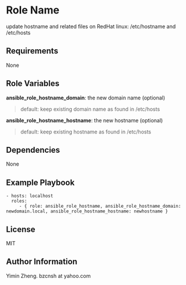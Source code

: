 Role Name
=========

update hostname and related files
on RedHat linux: /etc/hostname and /etc/hosts

Requirements
------------

None

Role Variables
--------------
  
**ansible_role_hostname_domain**: the new domain name (optional)  
>  default: keep existing domain name as found in /etc/hosts

**ansible_role_hostname_hostname**:  the new hostname (optional)  
>  default: keep existing hostname as found in /etc/hosts

Dependencies
------------

None

Example Playbook
----------------

    - hosts: localhost
      roles:
         - { role: ansible_role_hostname, ansible_role_hostname_domain: newdomain.local, ansible_role_hostname_hostname: newhostname }

License
-------

MIT

Author Information
------------------

Yimin Zheng. bzcnsh at yahoo.com  
